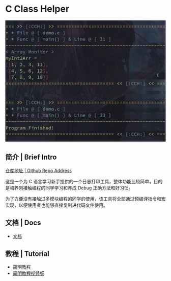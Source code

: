 # C Class Helper

![](https://raw.githubusercontent.com/IsshikiHugh/C-Class-Helper/main/img/img1.png)

## 简介 | Brief Intro

[仓库地址 | Github Repo Address](https://github.com/IsshikiHugh/C-Class-Helper)

这是一个为 C 语言学习新手提供的一个日志打印工具，整体功能比较简单，目的是培养刚接触编程的同学学习和养成 Debug 正确方法和好习惯。

为了方便没有接触过多模块编程的同学的使用，该工具将全部通过预编译指令和宏实现，以便使用者也能够直接复制进代码文件使用。

## 文档 | Docs

- [文档](https://isshikihugh.github.io/C-Class-Helper/docs)

## 教程 | Tutorial

- [简明教程](https://isshikihugh.github.io/C-Class-Helper/tutorials/simple/slides.html)
- [简明教程视频版](https://www.bilibili.com/video/BV1ua411p7HP/)
